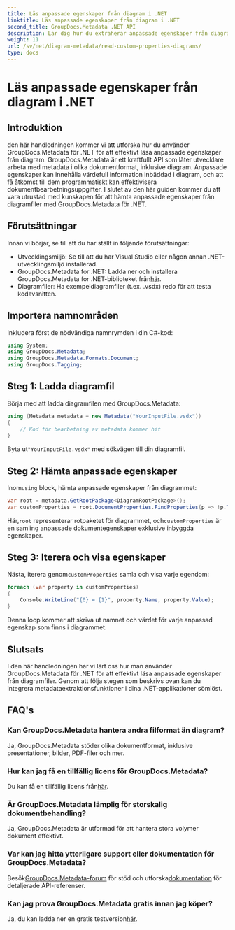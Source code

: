 ```yaml
---
title: Läs anpassade egenskaper från diagram i .NET
linktitle: Läs anpassade egenskaper från diagram i .NET
second_title: GroupDocs.Metadata .NET API
description: Lär dig hur du extraherar anpassade egenskaper från diagramfiler i .NET med GroupDocs.Metadata. Enkel steg-för-steg-guide för utvecklare.
weight: 11
url: /sv/net/diagram-metadata/read-custom-properties-diagrams/
type: docs
---
```

# Läs anpassade egenskaper från diagram i .NET

## Introduktion
den här handledningen kommer vi att utforska hur du använder GroupDocs.Metadata för .NET för att effektivt läsa anpassade egenskaper från diagram. GroupDocs.Metadata är ett kraftfullt API som låter utvecklare arbeta med metadata i olika dokumentformat, inklusive diagram. Anpassade egenskaper kan innehålla värdefull information inbäddad i diagram, och att få åtkomst till dem programmatiskt kan effektivisera dokumentbearbetningsuppgifter. I slutet av den här guiden kommer du att vara utrustad med kunskapen för att hämta anpassade egenskaper från diagramfiler med GroupDocs.Metadata för .NET.
## Förutsättningar
Innan vi börjar, se till att du har ställt in följande förutsättningar:
- Utvecklingsmiljö: Se till att du har Visual Studio eller någon annan .NET-utvecklingsmiljö installerad.
-  GroupDocs.Metadata for .NET: Ladda ner och installera GroupDocs.Metadata for .NET-biblioteket från[här](https://releases.groupdocs.com/metadata/net/).
- Diagramfiler: Ha exempeldiagramfiler (t.ex. .vsdx) redo för att testa kodavsnitten.

## Importera namnområden
Inkludera först de nödvändiga namnrymden i din C#-kod:
```csharp
using System;
using GroupDocs.Metadata;
using GroupDocs.Metadata.Formats.Document;
using GroupDocs.Tagging;
```
## Steg 1: Ladda diagramfil
Börja med att ladda diagramfilen med GroupDocs.Metadata:
```csharp
using (Metadata metadata = new Metadata("YourInputFile.vsdx"))
{
    // Kod för bearbetning av metadata kommer hit
}
```
 Byta ut`"YourInputFile.vsdx"` med sökvägen till din diagramfil.
## Steg 2: Hämta anpassade egenskaper
 Inom`using` block, hämta anpassade egenskaper från diagrammet:
```csharp
var root = metadata.GetRootPackage<DiagramRootPackage>();
var customProperties = root.DocumentProperties.FindProperties(p => !p.Tags.Contains(Tags.Document.BuiltIn));
```
 Här,`root` representerar rotpaketet för diagrammet, och`customProperties` är en samling anpassade dokumentegenskaper exklusive inbyggda egenskaper.
## Steg 3: Iterera och visa egenskaper
 Nästa, iterera genom`customProperties` samla och visa varje egendom:
```csharp
foreach (var property in customProperties)
{
    Console.WriteLine("{0} = {1}", property.Name, property.Value);
}
```
Denna loop kommer att skriva ut namnet och värdet för varje anpassad egenskap som finns i diagrammet.

## Slutsats
I den här handledningen har vi lärt oss hur man använder GroupDocs.Metadata för .NET för att effektivt läsa anpassade egenskaper från diagramfiler. Genom att följa stegen som beskrivs ovan kan du integrera metadataextraktionsfunktioner i dina .NET-applikationer sömlöst.

## FAQ's
### Kan GroupDocs.Metadata hantera andra filformat än diagram?
Ja, GroupDocs.Metadata stöder olika dokumentformat, inklusive presentationer, bilder, PDF-filer och mer.
### Hur kan jag få en tillfällig licens för GroupDocs.Metadata?
 Du kan få en tillfällig licens från[här](https://purchase.groupdocs.com/temporary-license/).
### Är GroupDocs.Metadata lämplig för storskalig dokumentbehandling?
Ja, GroupDocs.Metadata är utformad för att hantera stora volymer dokument effektivt.
### Var kan jag hitta ytterligare support eller dokumentation för GroupDocs.Metadata?
 Besök[GroupDocs.Metadata-forum](https://forum.groupdocs.com/c/metadata/14) för stöd och utforska[dokumentation](https://tutorials.groupdocs.com/metadata/net/) för detaljerade API-referenser.
### Kan jag prova GroupDocs.Metadata gratis innan jag köper?
 Ja, du kan ladda ner en gratis testversion[här](https://releases.groupdocs.com/).